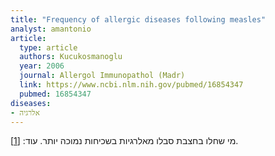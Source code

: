 ```yaml
---
title: "Frequency of allergic diseases following measles"
analyst: amantonio
article:
  type: article
  authors: Kucukosmanoglu
  year: 2006
  journal: Allergol Immunopathol (Madr)
  link: https://www.ncbi.nlm.nih.gov/pubmed/16854347
  pubmed: 16854347
diseases:
- אלרגיה
---
```


מי שחלו בחצבת סבלו מאלרגיות בשכיחות נמוכה יותר. עוד: [[1]](https://www.ncbi.nlm.nih.gov/pubmed/14998384).
